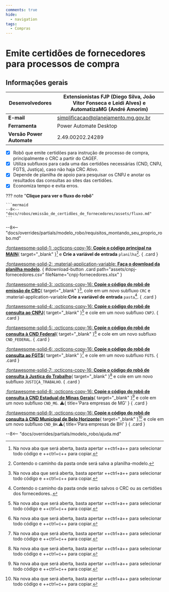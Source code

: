 ```yaml
---
comments: true
hide:
  - navigation
tags:
  - Compras
---
```


# Emite certidões de fornecedores para processos de compra


## Informações gerais

| **Desenvolvedores**| Extensionistas FJP (Diego Silva, João Vitor Fonseca e Leidi Alves) e AutomatizaMG (André Amorim)  |
| ----------- | ------------------------------------ |
| **E-mail**       | simplificacao@planejamento.mg.gov.br|
| **Ferramenta**    | Power Automate Desktop |
| **Versão Power Automate**    | 2.49.00202.24289 |

- [x] Robô que emite certidões para instrução de processo de compra, principalmente o CRC a partir do CAGEF.
- [x] Utiliza subfluxos para cada uma das certidões necessárias (CND, CNPJ, FGTS, Justiça), caso não haja CRC Ativo.
- [x] Depende de planilha de apoio para pesquisar os CNPJ e anotar os resultados das consultas ao sites das certidões.
- [x] Economiza tempo e evita erros.

??? note "**Clique para ver o fluxo do robô**"

    ```mermaid
    --8<-- "docs/robos/emissão_de_certidões_de_fornecedores/assets/fluxo.md"
    ```

--8<-- "docs/overrides/partials/modelo_robo/requisitos_montando_seu_proprio_robo.md"

<div class="grid" markdown>

[:fontawesome-solid-1: :octicons-copy-16: __Copie o código principal na MAIN__](https://raw.githubusercontent.com/automatiza-mg/biblioteca-de-robos/refs/heads/main/robos/site/certidoes-fornecedores-main.txt){ target="_blank" }[^1] e __Crie a variável de entrada__ `planilha`[^2].
{ .card }

[:fontawesome-solid-2: :material-application-variable: __Faça o download da planilha modelo__](javascript:void(0);).
{ #download-button .card path="assets/cnpj-fornecedores.csv" fileName="cnpj-fornecedores.xlsx" }


[:fontawesome-solid-3: :octicons-copy-16: __Copie o código do robô de emissão de CRC__](https://raw.githubusercontent.com/automatiza-mg/biblioteca-de-robos/refs/heads/main/robos/site/crc-cagef.txt){ target="_blank" }[^1], cole em um novo subfluxo `CRC` e :material-application-variable:__Crie a variável de entrada__ `pasta`[^3].
{ .card }

[:fontawesome-solid-4: :octicons-copy-16: __Copie o código do robô de consulta ao CNPJ__](https://raw.githubusercontent.com/automatiza-mg/biblioteca-de-robos/refs/heads/main/robos/site/consulta-cnpj.txt){ target="_blank" }[^1] e cole em um novo subfluxo `CNPJ`.
{ .card }

[:fontawesome-solid-5: :octicons-copy-16: __Copie o código do robô de consulta à CND Federal__](https://raw.githubusercontent.com/automatiza-mg/biblioteca-de-robos/refs/heads/main/robos/site/cnd-federal.txt){ target="_blank" }[^1] e cole em um novo subfluxo `CND_FEDERAL`.
{ .card }

[:fontawesome-solid-6: :octicons-copy-16: __Copie o código do robô de consulta ao FGTS__](https://raw.githubusercontent.com/automatiza-mg/biblioteca-de-robos/refs/heads/main/robos/site/consulta_fgts.txt){ target="_blank" }[^1] e cole em um novo subfluxo `FGTS`.
{ .card }

[:fontawesome-solid-7: :octicons-copy-16: __Copie o código do robô de consulta à Justiça do Trabalho__](https://raw.githubusercontent.com/automatiza-mg/biblioteca-de-robos/refs/heads/main/robos/site/consulta_justi%C3%A7a_trabalho.txt){ target="_blank" }[^1] e cole em um novo subfluxo `JUSTIÇA_TRABALHO`.
{ .card }

[:fontawesome-solid-8: :octicons-copy-16: __Copie o código do robô de consulta à CND Estadual de Minas Gerais__](){ target="_blank" }[^1] e cole em um novo subfluxo `CND_MG`. :warning:{ title='Para empresas de MG' }
{ .card }

[:fontawesome-solid-9: :octicons-copy-16: __Copie o código do robô de consulta à CND Municipal de Belo Horizonte__](https://raw.githubusercontent.com/automatiza-mg/biblioteca-de-robos/refs/heads/main/robos/site/cnd-pbh.txt){ target="_blank" }[^1] e cole em um novo subfluxo `CND_BH`.:warning:{ title='Para empresas de BH' }
{ .card }

</div>

--8<-- "docs/overrides/partials/modelo_robo/ajuda.md"

[^1]: Na nova aba que será aberta, basta apertar ++ctrl+a++ para selecionar todo código e ++ctrl+c++ para copiar.
[^2]: Contendo o caminho da pasta onde será salva a planilha-modelo.
[^3]: Contendo o caminho da pasta onde serão salvos o CRC ou as certidões dos fornecedores..

